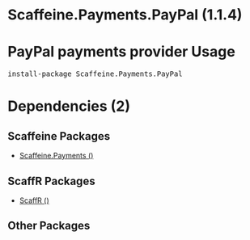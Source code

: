 ﻿Scaffeine.Payments.PayPal (1.1.4)
======
PayPal payments provider
Usage
======
<pre>install-package Scaffeine.Payments.PayPal</pre>
Dependencies (2)
=====

Scaffeine Packages
------
* [Scaffeine.Payments ()](https://github.com/wcpro/Scaffeine/tree/master/src/Scaffeine.Payments)

ScaffR Packages
------
* [ScaffR ()](https://github.com/wcpro/ScaffR/tree/master/src/ScaffR)

Other Packages
------
